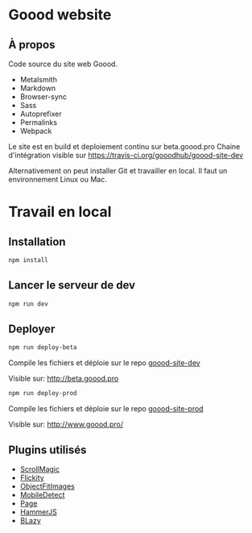 # Goood website

## À propos

Code source du site web Goood.

* Metalsmith
* Markdown
* Browser-sync
* Sass
* Autoprefixer
* Permalinks
* Webpack

Le site est en build et deploiement continu sur beta.goood.pro
Chaine d'intégration visible sur https://travis-ci.org/gooodhub/goood-site-dev

Alternativement on peut installer Git et travailler en local. Il faut un environnement Linux ou Mac.

# Travail en local 

## Installation

```bash
npm install
```

## Lancer le serveur de dev

```bash
npm run dev
```

## Deployer

```bash
npm run deploy-beta
```
Compile les fichiers et déploie sur le repo [goood-site-dev](https://github.com/gooodhub/goood-site-dev)

Visible sur: http://beta.goood.pro


```bash
npm run deploy-prod
```
Compile les fichiers et déploie sur le repo [goood-site-prod](https://github.com/gooodhub/goood-site-prod)

Visible sur: http://www.goood.pro/

## Plugins utilisés

* [ScrollMagic](https://github.com/janpaepke/ScrollMagic)
* [Flickity](https://github.com/metafizzy/flickity)
* [ObjectFitImages](https://github.com/bfred-it/object-fit-images)
* [MobileDetect](https://github.com/hgoebl/mobile-detect.js)
* [Page](https://visionmedia.github.io/page.js/)
* [HammerJS](https://github.com/hammerjs/hammer.js)
* [BLazy](https://github.com/dinbror/blazy)
